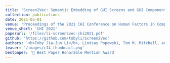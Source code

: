 ```yaml
---
title: 'Screen2Vec: Semantic Embedding of GUI Screens and GUI Components'
collection: publications
date: 2021-05-01
venue: 'Proceedings of the 2021 CHI Conference on Human Factors in Computing Systems (CHI 2021)'
venue_short: 'CHI 2021'
paperurl: '/files/li-screen2vec-chi2021.pdf'
github: 'https://github.com/tobyli/Screen2Vec'
authors: '<b>Toby Jia-Jun Li</b>, Lindsay Popowski, Tom M. Mitchell, and Brad A. Myers'
teaser: '/images/c14_thumbnail.png'
bestpaper: '🏅 Best Paper Honorable Mention Award'
---
```

